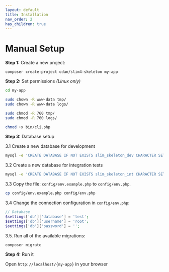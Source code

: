 ```yaml
---
layout: default
title: Installation
nav_order: 2
has_children: true
---
```


# Manual Setup

**Step 1:** Create a new project:

```shell
composer create-project odan/slim4-skeleton my-app
```

**Step 2:** Set permissions *(Linux only)*

```bash
cd my-app

sudo chown -R www-data tmp/
sudo chown -R www-data logs/

sudo chmod -R 760 tmp/
sudo chmod -R 760 logs/

chmod +x bin/cli.php
```

**Step 3:** Database setup

3.1 Create a new database for development

```bash
mysql -e 'CREATE DATABASE IF NOT EXISTS slim_skeleton_dev CHARACTER SET utf8mb4 COLLATE utf8mb4_unicode_ci;'
```

3.2 Create a new database for integration tests

```bash
mysql -e 'CREATE DATABASE IF NOT EXISTS slim_skeleton_int CHARACTER SET utf8mb4 COLLATE utf8mb4_unicode_ci;'
```

3.3 Copy the file: `config/env.example.php` to `config/env.php`.

```bash
cp config/env.example.php config/env.php
```

3.4 Change the connection configuration in `config/env.php`:

```php
// Database
$settings['db']['database'] = 'test';
$settings['db']['username'] = 'root';
$settings['db']['password'] = '';
```

3.5. Run all of the available migrations:

```shell
composer migrate
```

**Step 4:** Run it

Open `http://localhost/{my-app}` in your browser
